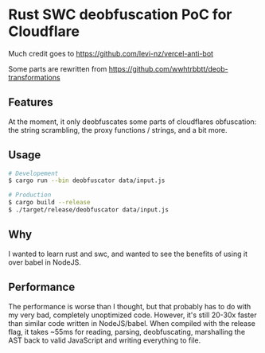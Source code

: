 # Rust SWC deobfuscation PoC for Cloudflare

Much credit goes to https://github.com/levi-nz/vercel-anti-bot

Some parts are rewritten from https://github.com/wwhtrbbtt/deob-transformations

## Features

At the moment, it only deobfuscates some parts of cloudflares obfuscation: the string scrambling, the proxy functions / strings, and a bit more.

## Usage

```sh
# Developement
$ cargo run --bin deobfuscator data/input.js

# Production
$ cargo build --release
$ ./target/release/deobfuscator data/input.js
```

## Why

I wanted to learn rust and swc, and wanted to see the benefits of using it over babel in NodeJS.

## Performance

The performance is worse than I thought, but that probably has to do with my very bad, completely unoptimized code. However, it's still 20-30x faster than similar code written in NodeJS/babel.
When compiled with the release flag, it takes ~55ms for reading, parsing, deobfuscating, marshalling the AST back to valid JavaScript and writing everything to file.
